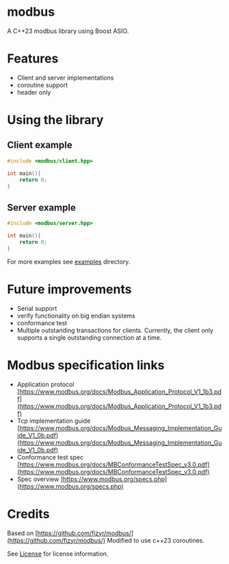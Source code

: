 # modbus

A C++23 modbus library using Boost ASIO.


# Features
- Client and server implementations
- coroutine support
- header only

# Using the library

## Client example
```cpp
#include <modbus/client.hpp>

int main(){
    return 0;
}
```

## Server example
```cpp
#include <modbus/server.hpp>

int main(){
    return 0;
}
```

For more examples see [examples](examples/) directory.

# Future improvements
- Serial support
- verify functionality on big endian systems
- conformance test
- Multiple outstanding transactions for clients.
    Currently, the client only supports a single outstanding connection at a time.

# Modbus specification links
- Application protocol [https://www.modbus.org/docs/Modbus_Application_Protocol_V1_1b3.pdf](https://www.modbus.org/docs/Modbus_Application_Protocol_V1_1b3.pdf)
- Tcp implementation guide [https://www.modbus.org/docs/Modbus_Messaging_Implementation_Guide_V1_0b.pdf](https://www.modbus.org/docs/Modbus_Messaging_Implementation_Guide_V1_0b.pdf)
- Conformance test spec [https://www.modbus.org/docs/MBConformanceTestSpec_v3.0.pdf](https://www.modbus.org/docs/MBConformanceTestSpec_v3.0.pdf)
- Spec overview [https://www.modbus.org/specs.php](https://www.modbus.org/specs.php)

# Credits
Based on [https://github.com/fizyr/modbus/](https://github.com/fizyr/modbus/)
Modified to use c++23 coroutines.

See [License](LICENSE) for license information.